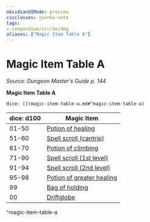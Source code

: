 ```yaml
---
obsidianUIMode: preview
cssclasses: json5e-note
tags:
- compendium/src/5e/dmg
aliases: ["Magic Item Table A"]
---
```

# Magic Item Table A
*Source: Dungeon Master's Guide p. 144* 

**Magic Item Table A**

`dice: [](magic-item-table-a.md#^magic-item-table-a)`

| dice: d100 | Magic Item |
|------------|------------|
| 01-50 | [Potion of healing](/2-Mechanics/CLI/items/potion-of-healing.md) |
| 51-60 | [Spell scroll (cantrip)](/2-Mechanics/CLI/items/spell-scroll-cantrip.md) |
| 61-70 | [Potion of climbing](/2-Mechanics/CLI/items/potion-of-climbing.md) |
| 71-90 | [Spell scroll (1st level)](/2-Mechanics/CLI/items/spell-scroll-1st-level.md) |
| 91-94 | [Spell scroll (2nd level)](/2-Mechanics/CLI/items/spell-scroll-2nd-level.md) |
| 95-98 | [Potion of greater healing](/2-Mechanics/CLI/items/potion-of-greater-healing.md) |
| 99 | [Bag of holding](/2-Mechanics/CLI/items/bag-of-holding.md) |
| 00 | [Driftglobe](/2-Mechanics/CLI/items/driftglobe.md) |
^magic-item-table-a